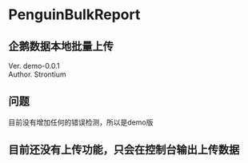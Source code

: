 # PenguinBulkReport

## 企鹅数据本地批量上传
Ver. demo-0.0.1  
Author. Strontium

## 问题
目前没有增加任何的错误检测，所以是demo版
## 目前还没有上传功能，只会在控制台输出上传数据
